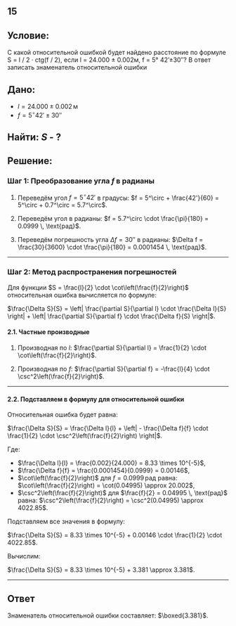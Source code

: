 ## 15

## Условие:
С какой относительной ошибкой будет найдено расстояние по формуле S = l / 2 · ctg(f  / 2), если  l = 24.000 ± 0.002м, f = 5° 42’±30″? В ответ записать знаменатель относительной ошибки

## Дано:
- $l = 24.000 \pm 0.002 \, \text{м}$
- $f = 5^\circ 42' \pm 30''$

## Найти: $S$ - ?

## Решение:

### Шаг 1: Преобразование угла $f$ в радианы

1. Переведём угол $f = 5^\circ 42'$ в градусы: $f = 5^\circ + \frac{42'}{60} = 5^\circ + 0.7^\circ = 5.7^\circ$.

2. Переведём угол в радианы: $f = 5.7^\circ \cdot \frac{\pi}{180} = 0.0999 \, \text{рад}$.

3. Переведём погрешность угла $\Delta f = 30''$ в радианы: $\Delta f = \frac{30}{3600} \cdot \frac{\pi}{180} = 0.0001454 \, \text{рад}$.

---

### Шаг 2: Метод распространения погрешностей

Для функции $S = \frac{l}{2} \cdot \cot\left(\frac{f}{2}\right)$ относительная ошибка вычисляется по формуле:

$\frac{\Delta S}{S} = \left| \frac{\partial S}{\partial l} \cdot \frac{\Delta l}{S} \right| + \left| \frac{\partial S}{\partial f} \cdot \frac{\Delta f}{S} \right|$.

#### 2.1. Частные производные

1. Производная по $l$: $\frac{\partial S}{\partial l} = \frac{1}{2} \cdot \cot\left(\frac{f}{2}\right)$.

2. Производная по $f$: $\frac{\partial S}{\partial f} = -\frac{l}{4} \cdot \csc^2\left(\frac{f}{2}\right)$.

---

#### 2.2. Подставляем в формулу для относительной ошибки

Относительная ошибка будет равна:

$\frac{\Delta S}{S} = \frac{\Delta l}{l} + \left| - \frac{\Delta f}{f} \cdot \frac{1}{2} \cdot \csc^2\left(\frac{f}{2}\right) \right|$.

Где:  
- $\frac{\Delta l}{l} = \frac{0.002}{24.000} = 8.33 \times 10^{-5}$,  
- $\frac{\Delta f}{f} = \frac{0.0001454}{0.0999} = 0.00146$,  
- $\cot\left(\frac{f}{2}\right)$ для $f = 0.0999 \, \text{рад}$ равна: $\cot\left(\frac{f}{2}\right) = \cot(0.04995) \approx 20.002$,  
- $\csc^2\left(\frac{f}{2}\right)$ для $\frac{f}{2} = 0.04995 \, \text{рад}$ равна: $\csc^2\left(\frac{f}{2}\right) = \csc^2(0.04995) \approx 4022.85$.

Подставляем все значения в формулу:

$\frac{\Delta S}{S} = 8.33 \times 10^{-5} + 0.00146 \cdot \frac{1}{2} \cdot 4022.85$.

Вычислим:

$\frac{\Delta S}{S} = 8.33 \times 10^{-5} + 3.381 \approx 3.381$.

---

## Ответ

Знаменатель относительной ошибки составляет: $\boxed{3.381}$.
